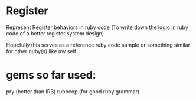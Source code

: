 Register
========

Represent Register behaviors in ruby code (To write down the logic in ruby code of a better register system design)

Hopefully this serves as a reference ruby code sample or something similar for other nuby(s) like my self.

gems so far used:
========
  pry (better than IRB)
  rubocop (for good ruby grammar)
